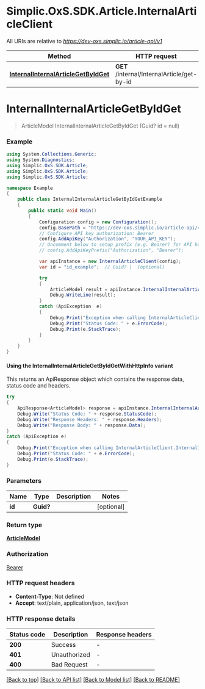 # Simplic.OxS.SDK.Article.InternalArticleClient

All URIs are relative to *https://dev-oxs.simplic.io/article-api/v1*

| Method | HTTP request | Description |
|--------|--------------|-------------|
| [**InternalInternalArticleGetByIdGet**](InternalArticleClient.md#internalinternalarticlegetbyidget) | **GET** /internal/InternalArticle/get-by-id |  |

<a id="internalinternalarticlegetbyidget"></a>
# **InternalInternalArticleGetByIdGet**
> ArticleModel InternalInternalArticleGetByIdGet (Guid? id = null)



### Example
```csharp
using System.Collections.Generic;
using System.Diagnostics;
using Simplic.OxS.SDK.Article;
using Simplic.OxS.SDK.Article;
using Simplic.OxS.SDK.Article;

namespace Example
{
    public class InternalInternalArticleGetByIdGetExample
    {
        public static void Main()
        {
            Configuration config = new Configuration();
            config.BasePath = "https://dev-oxs.simplic.io/article-api/v1";
            // Configure API key authorization: Bearer
            config.AddApiKey("Authorization", "YOUR_API_KEY");
            // Uncomment below to setup prefix (e.g. Bearer) for API key, if needed
            // config.AddApiKeyPrefix("Authorization", "Bearer");

            var apiInstance = new InternalArticleClient(config);
            var id = "id_example";  // Guid? |  (optional) 

            try
            {
                ArticleModel result = apiInstance.InternalInternalArticleGetByIdGet(id);
                Debug.WriteLine(result);
            }
            catch (ApiException  e)
            {
                Debug.Print("Exception when calling InternalArticleClient.InternalInternalArticleGetByIdGet: " + e.Message);
                Debug.Print("Status Code: " + e.ErrorCode);
                Debug.Print(e.StackTrace);
            }
        }
    }
}
```

#### Using the InternalInternalArticleGetByIdGetWithHttpInfo variant
This returns an ApiResponse object which contains the response data, status code and headers.

```csharp
try
{
    ApiResponse<ArticleModel> response = apiInstance.InternalInternalArticleGetByIdGetWithHttpInfo(id);
    Debug.Write("Status Code: " + response.StatusCode);
    Debug.Write("Response Headers: " + response.Headers);
    Debug.Write("Response Body: " + response.Data);
}
catch (ApiException e)
{
    Debug.Print("Exception when calling InternalArticleClient.InternalInternalArticleGetByIdGetWithHttpInfo: " + e.Message);
    Debug.Print("Status Code: " + e.ErrorCode);
    Debug.Print(e.StackTrace);
}
```

### Parameters

| Name | Type | Description | Notes |
|------|------|-------------|-------|
| **id** | **Guid?** |  | [optional]  |

### Return type

[**ArticleModel**](ArticleModel.md)

### Authorization

[Bearer](../README.md#Bearer)

### HTTP request headers

 - **Content-Type**: Not defined
 - **Accept**: text/plain, application/json, text/json


### HTTP response details
| Status code | Description | Response headers |
|-------------|-------------|------------------|
| **200** | Success |  -  |
| **401** | Unauthorized |  -  |
| **400** | Bad Request |  -  |

[[Back to top]](#) [[Back to API list]](../README.md#documentation-for-api-endpoints) [[Back to Model list]](../README.md#documentation-for-models) [[Back to README]](../README.md)

